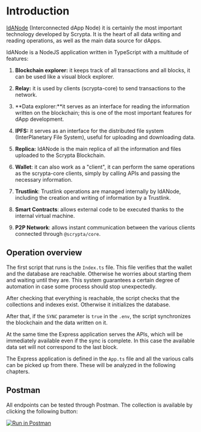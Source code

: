 # Introduction


[IdANode](https://github.com/scryptachain/scrypta-idanodejs) (Interconnected dApp Node) it is certainly the most important technology developed by Scrypta. It is the heart of all data writing and reading operations, as well as the main data source for dApps.

IdANode is a NodeJS application written in TypeScript with a multitude of features:

1.  **Blockchain explorer:** it keeps track of all transactions and all blocks, it can be used like a visual block explorer.
    
2.  **Relay:** it is used by clients (scrypta-core) to send transactions to the network.
    
3.  **Data explorer:**it serves as an interface for reading the information written on the blockchain; this is one of the most important features for dApp development.
    
4.  **IPFS:** it serves as an interface for the distributed file system (InterPlanetary File System), useful for uploading and downloading data.
    
5.  **Replica:** IdANode is the main replica of all the information and files uploaded to the Scrypta Blockchain.
    
6.  **Wallet**: it can also work as a "client", it can perform the same operations as the scrypta-core clients, simply by calling APIs and passing the necessary information.
    
7.  **Trustlink**: Trustlink operations are managed internally by IdANode, including the creation and writing of information by a Trustlink.

8. **Smart Contracts**: allows external code to be executed thanks to the internal virtual machine.

9. **P2P Network**: allows instant communication between the various clients connected through `@scrypta/core`.

## Operation overview


The first script that runs is the `Index.ts` file. This file verifies that the wallet and the database are reachable. Otherwise he worries about starting them and waiting until they are. This system guarantees a certain degree of automation in case some process should stop unexpectedly.

After checking that everything is reachable, the script checks that the collections and indexes exist. Otherwise it initializes the database.

After that, if the `SYNC` parameter is `true` in the `.env`, the script synchronizes the blockchain and the data written on it.

At the same time the Express application serves the APIs, which will be immediately available even if the sync is complete. In this case the available data set will not correspond to the last block.

The Express application is defined in the `App.ts` file and all the various calls can be picked up from there. These will be analyzed in the following chapters.

## Postman
All endpoints can be tested through Postman. The collection is available by clicking the following button:

[![Run in Postman](https://run.pstmn.io/button.svg)](https://documenter.getpostman.com/view/3143294/S11Ltxfq?version=latest)
<!--stackedit_data:
eyJoaXN0b3J5IjpbLTI1NDgwMzQ0Miw5NTkwNTc5OCwtMTEzMj
M3NjgxMl19
-->